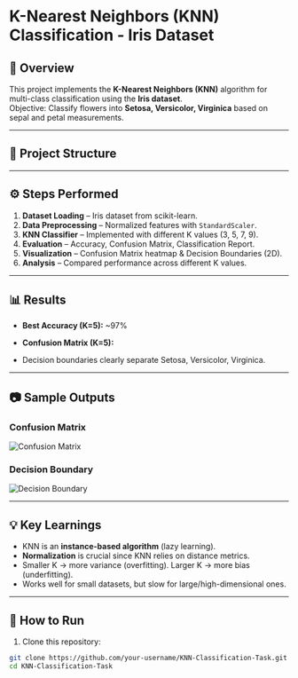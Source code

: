 # K-Nearest Neighbors (KNN) Classification - Iris Dataset

## 📌 Overview
This project implements the **K-Nearest Neighbors (KNN)** algorithm for multi-class classification using the **Iris dataset**.  
Objective: Classify flowers into **Setosa, Versicolor, Virginica** based on sepal and petal measurements.

---

## 📂 Project Structure


---

## ⚙️ Steps Performed
1. **Dataset Loading** – Iris dataset from scikit-learn.
2. **Data Preprocessing** – Normalized features with `StandardScaler`.
3. **KNN Classifier** – Implemented with different K values (3, 5, 7, 9).
4. **Evaluation** – Accuracy, Confusion Matrix, Classification Report.
5. **Visualization** – Confusion Matrix heatmap & Decision Boundaries (2D).
6. **Analysis** – Compared performance across different K values.

---

## 📊 Results
- **Best Accuracy (K=5):** ~97%  
- **Confusion Matrix (K=5):**  

- Decision boundaries clearly separate Setosa, Versicolor, Virginica.

---

## 📷 Sample Outputs
### Confusion Matrix
![Confusion Matrix](confusion_matrix.png)

### Decision Boundary
![Decision Boundary](decision_boundary.png)

---

## 💡 Key Learnings
- KNN is an **instance-based algorithm** (lazy learning).
- **Normalization** is crucial since KNN relies on distance metrics.
- Smaller K → more variance (overfitting). Larger K → more bias (underfitting).
- Works well for small datasets, but slow for large/high-dimensional ones.

---

## 🚀 How to Run
1. Clone this repository:
 ```bash
 git clone https://github.com/your-username/KNN-Classification-Task.git
 cd KNN-Classification-Task
